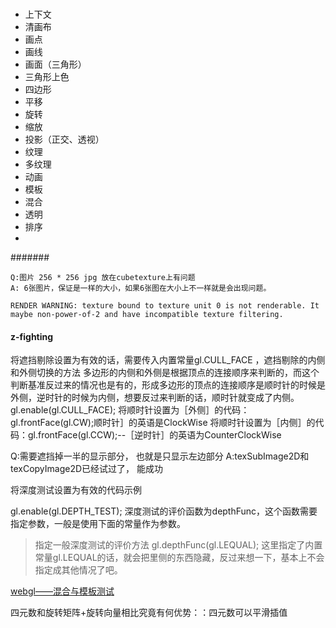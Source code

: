 #

- 上下文
- 清画布
- 画点
- 画线
- 画面（三角形）
- 三角形上色
- 四边形
- 平移
- 旋转
- 缩放
- 投影（正交、透视）
- 纹理
- 多纹理
- 动画
- 模板
- 混合
- 透明
- 排序
- 


#######

```
Q:图片 256 * 256 jpg 放在cubetexture上有问题
A: 6张图片，保证是一样的大小，如果6张图在大小上不一样就是会出现问题。

RENDER WARNING: texture bound to texture unit 0 is not renderable. It maybe non-power-of-2 and have incompatible texture filtering.

```

#### z-fighting


将遮挡剔除设置为有效的话，需要传入内置常量gl.CULL_FACE ，遮挡剔除的内侧和外侧切换的方法
多边形的内侧和外侧是根据顶点的连接顺序来判断的，而这个判断基准反过来的情况也是有的，形成多边形的顶点的连接顺序是顺时针的时候是外侧，逆时针的时候为内侧，想要反过来判断的话，顺时针就变成了内侧。
gl.enable(gl.CULL_FACE);
将顺时针设置为［外侧］的代码：gl.frontFace(gl.CW);顺时针］的英语是ClockWise
将顺时针设置为［内侧］的代码：gl.frontFace(gl.CCW);--［逆时针］的英语为CounterClockWise

Q:需要遮挡掉一半的显示部分， 也就是只显示左边部分
A:texSubImage2D和texCopyImage2D已经试过了， 能成功


将深度测试设置为有效的代码示例


gl.enable(gl.DEPTH_TEST);
深度测试的评价函数为depthFunc，这个函数需要指定参数，一般是使用下面的常量作为参数。
>指定一般深度测试的评价方法
gl.depthFunc(gl.LEQUAL);
这里指定了内置常量gl.LEQUAL的话，就会把里侧的东西隐藏，反过来想一下，基本上不会指定成其他情况了吧。


[webgl——混合与模板测试](https://blog.csdn.net/srk19960903/article/details/73928426?utm_source=blogxgwz2)
[](https://blog.csdn.net/u014767384/article/details/81810304)
[](http://blog.sina.com.cn/s/blog_6e159df70102xa67.html)


四元数和旋转矩阵+旋转向量相比究竟有何优势：：四元数可以平滑插值